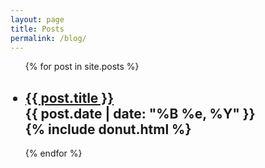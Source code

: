 ```yaml
---
layout: page
title: Posts
permalink: /blog/
---
```


<div class="posts">
  <ul>
  {% for post in site.posts %}
    <article class="post">
      <h2>
        <li>
          <a href="{{ site.baseurl }}{{ post.url }}">{{ post.title }}</a>
          <div class="post-date">{{ post.date | date: "%B %e, %Y" }}</div>
          {% include donut.html %}
        </li>
      </h2>
    </article>
    {% endfor %}
  </ul>
</div>
